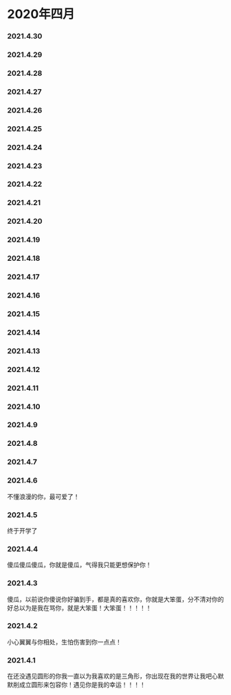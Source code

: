 # 2020年四月


### 2021.4.30 
### 2021.4.29 
### 2021.4.28 
### 2021.4.27
### 2021.4.26 
### 2021.4.25 
### 2021.4.24 
### 2021.4.23 
### 2021.4.22 
### 2021.4.21 
### 2021.4.20 
### 2021.4.19 
### 2021.4.18
### 2021.4.17  
### 2021.4.16
### 2021.4.15
### 2021.4.14
### 2021.4.13
### 2021.4.12
### 2021.4.11
### 2021.4.10
### 2021.4.9
### 2021.4.8
### 2021.4.7
### 2021.4.6
不懂浪漫的你，最可爱了！
### 2021.4.5
终于开学了
### 2021.4.4
傻瓜傻瓜傻瓜，你就是傻瓜，气得我只能更想保护你！
### 2021.4.3
傻瓜，以前说你傻说你好骗到手，都是真的喜欢你，你就是大笨蛋，分不清对你的好总以为是我在骂你，就是大笨蛋！大笨蛋！！！！！
### 2021.4.2
小心翼翼与你相处，生怕伤害到你一点点！
### 2021.4.1
在还没遇见圆形的你我一直以为我喜欢的是三角形，你出现在我的世界让我吧心默默削成立圆形来包容你！遇见你是我的幸运！！！！
